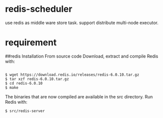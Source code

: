 # redis-scheduler
use redis as middle ware store task. support distribute multi-node executor.


# requirement

##redis Installation
From source code
Download, extract and compile Redis with:
~~~ 

$ wget https://download.redis.io/releases/redis-6.0.10.tar.gz
$ tar xzf redis-6.0.10.tar.gz
$ cd redis-6.0.10
$ make
~~~

The binaries that are now compiled are available in the src directory. Run Redis with:
~~~ 
$ src/redis-server
~~~ 